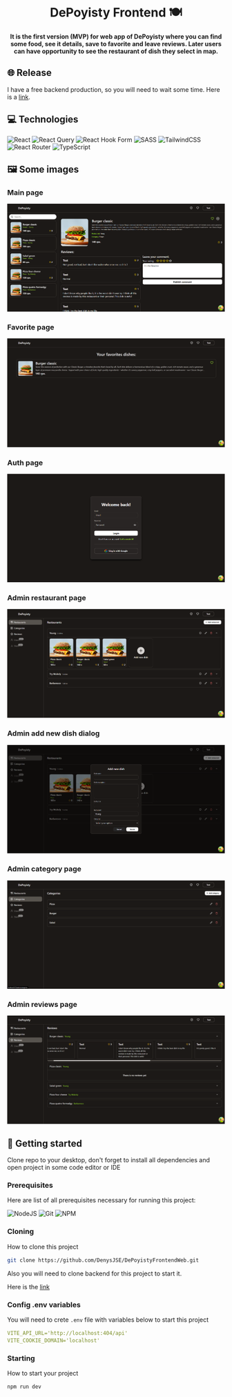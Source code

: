 <h1 align="center" style="font-weight: bold;">DePoyisty Frontend 🍽️</h1>

<p align="center">
    <b>It is the first version (MVP) for web app of DePoyisty where you can find some food, see it details, save to favorite and leave reviews. Later users can have opportunity to see the restaurant of dish they select in map.</b>
</p>

<h2 id="technologies">🌐 Release</h2>
<p>I have a free backend production, so you will need to wait some time. Here is a <a href="https://depoyisty.netlify.app">link</a>.</p>

<h2 id="technologies">💻 Technologies</h2>

![React](https://img.shields.io/badge/react-%2320232a.svg?style=for-the-badge&logo=react&logoColor=%2361DAFB)
![React Query](https://img.shields.io/badge/-React%20Query-FF4154?style=for-the-badge&logo=react%20query&logoColor=white)
![React Hook Form](https://img.shields.io/badge/React%20Hook%20Form-%23EC5990.svg?style=for-the-badge&logo=reacthookform&logoColor=white)
![SASS](https://img.shields.io/badge/SASS-hotpink.svg?style=for-the-badge&logo=SASS&logoColor=white)
![TailwindCSS](https://img.shields.io/badge/tailwindcss-%2338B2AC.svg?style=for-the-badge&logo=tailwind-css&logoColor=white)
![React Router](https://img.shields.io/badge/React_Router-CA4245?style=for-the-badge&logo=react-router&logoColor=white)
![TypeScript](https://img.shields.io/badge/typescript-%23007ACC.svg?style=for-the-badge&logo=typescript&logoColor=white)

<h2 id="started">🖼️ Some images</h2>

<h3>Main page</h3>

![img.png](public/img.png)
<h3>Favorite page</h3>

![img.png](public/img_0.png)
<h3>Auth page</h3>

![img_1.png](public/img_1.png)
<h3>Admin restaurant page</h3>

![img_2.png](public/img_2.png)
<h3>Admin add new dish dialog</h3>

![img_3.png](public/img_3.png)
<h3>Admin category page</h3>

![img_4.png](public/img_4.png)
<h3>Admin reviews page</h3>

![img_5.png](public/img_5.png)

<h2 id="started">🚀 Getting started</h2>

Clone repo to your desktop, don't forget to install all dependencies and open project in some code editor or IDE

<h3>Prerequisites</h3>

Here are list of all prerequisites necessary for running this project:

![NodeJS](https://img.shields.io/badge/node.js-6DA55F?style=for-the-badge&logo=node.js&logoColor=white)
![Git](https://img.shields.io/badge/git-%23F05033.svg?style=for-the-badge&logo=git&logoColor=white)
![NPM](https://img.shields.io/badge/NPM-%23CB3837.svg?style=for-the-badge&logo=npm&logoColor=white)

<h3>Cloning</h3>

How to clone this project

```bash
git clone https://github.com/DenysJSE/DePoyistyFrontendWeb.git
```
<p>Also you will need to clone backend for this project to start it.</p>
Here is the <a href="https://github.com/DenysJSE/DePoyistyBackend">link</a>

<h3>Config .env variables</h2>

You will need to crete `.env` file with variables below to start this project

```yaml
VITE_API_URL='http://localhost:404/api'
VITE_COOKIE_DOMAIN='localhost'
```

<h3>Starting</h3>

How to start your project

```bash
npm run dev
```